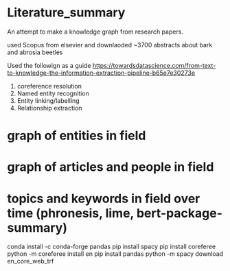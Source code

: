 # Literature_summary
An attempt to make a knowledge graph from research papers.

used Scopus from elsevier and downlaoded ~3700 abstracts about bark and abrosia beetles

Used the followign as a guide https://towardsdatascience.com/from-text-to-knowledge-the-information-extraction-pipeline-b65e7e30273e


1. coreference resolution
2. Named entity recognition
3. Entity linking/labelling
4. Relationship extraction

# graph of entities in field
# graph of articles and people in field
# topics and keywords in field over time (phronesis, lime, bert-package-summary)

conda install -c conda-forge pandas
pip install spacy
pip install coreferee
python -m coreferee install en
pip install pandas
python -m spacy download en_core_web_trf